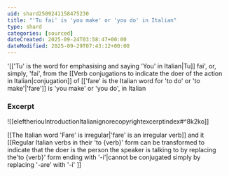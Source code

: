 ```yaml
---
uid: shard2509241158475230
title: "'Tu fai' is 'you make' or 'you do' in Italian"
type: shard
categories: [sourced]
dateCreated: 2025-09-24T03:58:47+00:00
dateModified: 2025-09-29T07:43:12+00:00
---
```

'[['Tu' is the word for emphasising and saying 'You' in Italian|Tu]] fai', or, simply, 'fai', from the [[Verb conjugations to indicate the doer of the action in Italian|conjugation]] of [['fare' is the Italian word for 'to do' or 'to make'|'fare']] is 'you make' or 'you do', in Italian
### Excerpt
![[eleftheriouIntroductionItalianignorecopyrightexcerptindex#^8k2ko]]

[[The Italian word 'Fare' is irregular|'fare' is an irregular verb]] and it [[Regular Italian verbs in their 'to {verb}' form can be transformed to indicate that the doer is the person the speaker is talking to by replacing the'to {verb}' form ending with '-i'|cannot be conjugated simply by replacing '-are' with '-i' ]]
